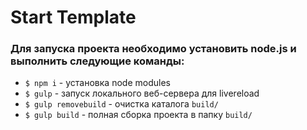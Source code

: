 <h1>Start Template</h1>


### Для запуска проекта необходимо установить node.js и выполнить следующие команды:
 - `$ npm i` - установка node modules
 - `$ gulp` - запуск локального веб-сервера для livereload
 - `$ gulp removebuild` - очистка каталога `build/`
 - `$ gulp build` - полная сборка проекта в папку `build/`
